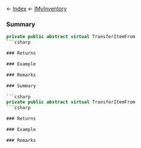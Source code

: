 ← [Index](Api-Index) ← [IMyInventory](VRage.Game.ModAPI.Ingame.IMyInventory)

### Summary

```csharp
private public abstract virtual TransferItemFrom
```csharp

### Returns

### Example

### Remarks

### Summary

```csharp
private public abstract virtual TransferItemFrom
```csharp

### Returns

### Example

### Remarks

